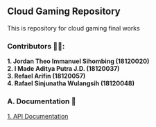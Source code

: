 ## Cloud Gaming Repository

This is repository for cloud gaming final works

### Contributors 🙋‍♀️:
**1. Jordan Theo Immanuel Sihombing (18120020)** </br>
**2. I Made Aditya Putra J.D. (18120037)** </br>
**3. Refael Arifin (18120057)** </br>
**4. Rafael Sinjunatha Wulangsih (18120048)** </br>
  

### A. Documentation 📄 
[1. API Documentation](https://cloud-gaming-ta.github.io/api-docs/)
<!--

**Here are some ideas to get you started:**

🙋‍♀️ A short introduction - what is your organization all about?
🌈 Contribution guidelines - how can the community get involved?
👩‍💻 Useful resources - where can the community find your docs? Is there anything else the community should know?
🍿 Fun facts - what does your team eat for breakfast?
🧙 Remember, you can do mighty things with the power of [Markdown](https://docs.github.com/github/writing-on-github/getting-started-with-writing-and-formatting-on-github/basic-writing-and-formatting-syntax)
-->
